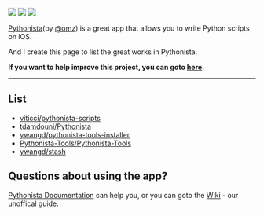![](https://img.shields.io/badge/environment-Pythonista%20iOS-9cf.svg)
![](https://img.shields.io/github/license/Qlbjn/Pythonista-Collection.svg)
![](https://img.shields.io/github/last-commit/Qlbjn/Pythonista-Collection.svg)

[Pythonista](http://omz-software.com/pythonista/)(by [@omz](https://github.com/omz)) is a great app that allows you to write Python scripts on iOS.

And I create this page to list the great works in Pythonista.

**If you want to help improve this project, you can goto [here](https://github.com/Qlbjn/Pythonista-Collection/blob/master/CONTRIBUTING.md).**

----

## List
* [viticci/pythonista-scripts](https://github.com/viticci/pythonista-scripts)
* [tdamdouni/Pythonista](https://github.com/tdamdouni/Pythonista)
* [ywangd/pythonista-tools-installer](https://github.com/ywangd/pythonista-tools-installer)
* [Pythonista-Tools/Pythonista-Tools](https://github.com/Pythonista-Tools/Pythonista-Tools)
* [ywangd/stash](https://github.com/ywangd/stash)


## Questions about using the app?
[Pythonista Documentation](http://omz-software.com/pythonista/docs/) can help you, or you can goto the [Wiki](https://github.com/Qlbjn/Pythonista-Collection/wiki) - our unoffical guide.
